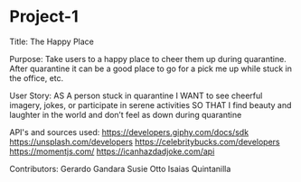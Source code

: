 # Project-1 

Title:
The Happy Place

Purpose:
Take users to a happy place to cheer them up during quarantine. After quarantine it can be a good place to go for a pick me up while stuck in the office, etc.

User Story:
AS A person stuck in quarantine
I WANT to see cheerful imagery, jokes, or participate in serene activities
SO THAT I find beauty and laughter in the world and don’t feel as down during quarantine

API's and sources used:
https://developers.giphy.com/docs/sdk
https://unsplash.com/developers
https://celebritybucks.com/developers
https://momentjs.com/
https://icanhazdadjoke.com/api

Contributors:
Gerardo Gandara
Susie Otto
Isaias Quintanilla
